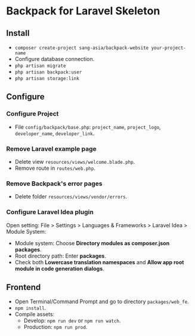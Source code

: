 Backpack for Laravel Skeleton
===

## Install

- `composer create-project sang-asia/backpack-website your-project-name`
- Configure database connection.
- `php artisan migrate`
- `php artisan backpack:user`
- `php artisan storage:link`

## Configure

### Configure Project

- File `config/backpack/base.php`: `project_name`, `project_logo`, `developer_name`, `developer_link`.

### Remove Laravel example page

- Delete view `resources/views/welcome.blade.php`.
- Remove route in `routes/web.php`.

### Remove Backpack's error pages

- Delete folder `resources/views/vendor/errors`.

### Configure Laravel Idea plugin

Open setting: File > Settings > Languages & Frameworks > Laravel Idea > Module System:

- Module system: Choose **Directory modules as composer.json packages**.
- Root directory path: Enter **packages**.
- Check both **Lowercase translation namespaces** and **Allow app root module in code generation dialogs**.

## Frontend

- Open Terminal/Command Prompt and go to directory `packages/web_fe`.
- `npm install`.
- Compile assets:
  - Develop: `npm run dev` or `npm run watch`.
  - Production: `npm run prod`.

